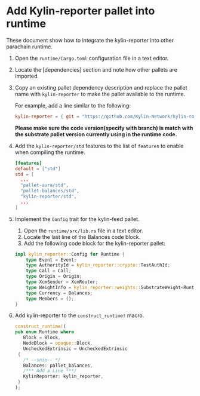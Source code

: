 # Add Kylin-reporter pallet into runtime

These document show how to integrate the kylin-reporter into other parachain runtime.

1. Open the `runtime/Cargo.toml` configuration file in a text editor.

2. Locate the [dependencies] section and note how other pallets are imported.

3. Copy an existing pallet dependency description and replace the pallet name with `kylin-reporter` to make the pallet available to the runtime.

   For example, add a line similar to the following:

   ```toml
   kylin-reporter = { git = "https://github.com/Kylin-Network/kylin-collator", branch = "v0.9.30-rococo", default-features = false }
   ```

   **Please make sure the code version(specify with branch) is match with the substrate pallet version currently using in the runtime code.**

4. Add the `kylin-reporter/std` features to the list of `features` to enable when compiling the runtime.

   ```toml
   [features]
   default = ["std"]
   std = [
     ...
     "pallet-aura/std",
     "pallet-balances/std",
     "kylin-reporter/std",
     ...
   ]
   ```

5. Implement the `Config` trait for the kylin-feed pallet.

   1. Open the `runtime/src/lib.rs` file in a text editor.
   2. Locate the last line of the Balances code block.
   3. Add the following code block for the kylin-reporter pallet:

   ```rust
   impl kylin_reporter::Config for Runtime {
       type Event = Event;
       type AuthorityId = kylin_reporter::crypto::TestAuthId;
       type Call = Call;
       type Origin = Origin;
       type XcmSender = XcmRouter;
       type WeightInfo = kylin_reporter::weights::SubstrateWeight<Runtime>;
       type Currency = Balances;
       type Members = ();
   }
   ```

6. Add kylin-reporter to the `construct_runtime!` macro.

   ```rust
   construct_runtime!(
   pub enum Runtime where
      Block = Block,
      NodeBlock = opaque::Block,
      UncheckedExtrinsic = UncheckedExtrinsic
    {
      /* --snip-- */
      Balances: pallet_balances,
      /*** Add a Line ***/
      KylinReporter: kylin_reporter,
    }
   );
   ```

   
